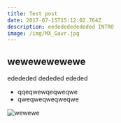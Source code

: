 ```yaml
---
title: Test post
date: 2017-07-15T15:12:02.764Z
description: eededededededed INTRO
image: /img/MX_Gavr.jpg
---
```

## wewewewewewe
edededed
dededed
ededed
* qqeqwewqeqweqwe
* qweqweqweqweqwe

![wewewe](/img/Chrome_icon.png)

